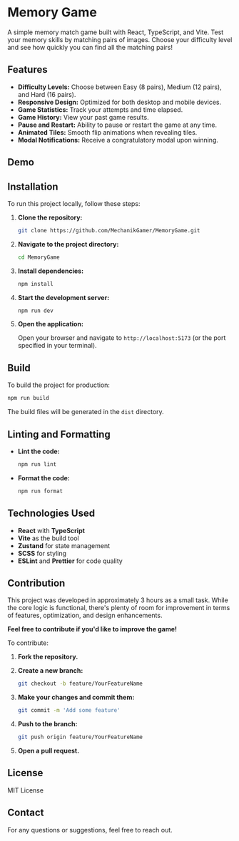 # Memory Game

A simple memory match game built with React, TypeScript, and Vite. Test your memory skills by matching pairs of images. Choose your difficulty level and see how quickly you can find all the matching pairs!

## Features

- **Difficulty Levels:** Choose between Easy (8 pairs), Medium (12 pairs), and Hard (16 pairs).
- **Responsive Design:** Optimized for both desktop and mobile devices.
- **Game Statistics:** Track your attempts and time elapsed.
- **Game History:** View your past game results.
- **Pause and Restart:** Ability to pause or restart the game at any time.
- **Animated Tiles:** Smooth flip animations when revealing tiles.
- **Modal Notifications:** Receive a congratulatory modal upon winning.

## Demo


## Installation

To run this project locally, follow these steps:

1. **Clone the repository:**

   ```bash
   git clone https://github.com/MechanikGamer/MemoryGame.git
   ```

2. **Navigate to the project directory:**

   ```bash
   cd MemoryGame
   ```

3. **Install dependencies:**

   ```bash
   npm install
   ```

4. **Start the development server:**

   ```bash
   npm run dev
   ```

5. **Open the application:**

   Open your browser and navigate to `http://localhost:5173` (or the port specified in your terminal).

## Build

To build the project for production:

```bash
npm run build
```

The build files will be generated in the `dist` directory.

## Linting and Formatting

- **Lint the code:**

  ```bash
  npm run lint
  ```

- **Format the code:**

  ```bash
  npm run format
  ```

## Technologies Used

- **React** with **TypeScript**
- **Vite** as the build tool
- **Zustand** for state management
- **SCSS** for styling
- **ESLint** and **Prettier** for code quality

## Contribution

This project was developed in approximately 3 hours as a small task. While the core logic is functional, there's plenty of room for improvement in terms of features, optimization, and design enhancements.

**Feel free to contribute if you'd like to improve the game!**

To contribute:

1. **Fork the repository.**
2. **Create a new branch:**

   ```bash
   git checkout -b feature/YourFeatureName
   ```

3. **Make your changes and commit them:**

   ```bash
   git commit -m 'Add some feature'
   ```

4. **Push to the branch:**

   ```bash
   git push origin feature/YourFeatureName
   ```

5. **Open a pull request.**

## License

MIT License

## Contact

For any questions or suggestions, feel free to reach out.
